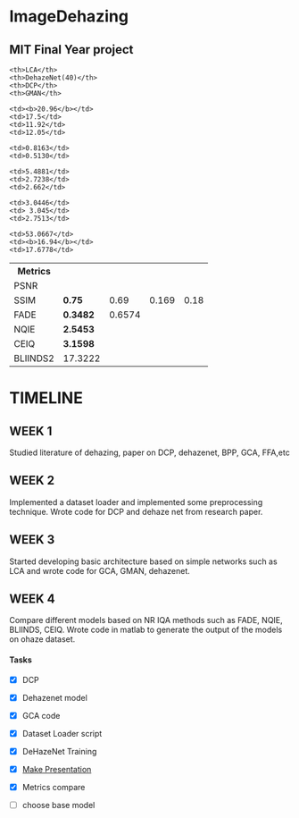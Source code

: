 # ImageDehazing
## MIT Final Year project



<table style="width:100%">
  <tr>
    <th>Metrics</th>
   
    <th>LCA</th>
    <th>DehazeNet(40)</th>
    <th>DCP</th>
    <th>GMAN</th>
  </tr>
  <tr>
    <td>PSNR</td>
    
    <td><b>20.96</b></td>
    <td>17.5</td>
    <td>11.92</td>
    <td>12.05</td>
    
   </tr>
    <tr>
    <td>SSIM</td>
   
  <td><b>0.75</b></td>
    <td>0.69</td>
    <td>0.169</td>
  <td>0.18</td>
    
   </tr>
   
  <tr>
    <td>FADE</td>
    
    <td>0.8163</td>
    <td>0.5130</td>
  <td><b>0.3482</b></td>
    <td>0.6574</td>
  </tr>
  <tr>
    <td>NQIE</td>
   
    <td>5.4881</td>
    <td>2.7238</td>
    <td>2.662</td>
  <td><b>2.5453</b></td>
  </tr>
  
  <tr>
    <td>CEIQ</td>
   
    <td>3.0446</td>
    <td> 3.045</td>
    <td>2.7513</td>
  <td><b>3.1598</b></td>
  </tr>
  <tr>
    <td>BLIINDS2</td>
    
    <td>53.0667</td>
    <td><b>16.94</b></td>
    <td>17.6778</td>
  <td>17.3222</td>
  </tr>
  </table>

<div class="timeline">
  <div class="container left">
    <div class="content">
       <h1>TIMELINE</h1>
        </div>
  </div>
  <div class="container left">
    <div class="content">
      <h2>WEEK 1</h2>
      <p>Studied literature of dehazing, paper on DCP, dehazenet, BPP, GCA, FFA,etc</p>
    </div>
  </div>
  <div class="container right">
    <div class="content">
      <h2>WEEK 2</h2>
      <p>Implemented a dataset loader and implemented some preprocessing technique.
       Wrote code for DCP and dehaze net from research paper.</p>
    </div>
  </div>
  <div class="container left">
    <div class="content">
      <h2>WEEK 3</h2>
      <p>Started developing basic architecture based on simple networks such as LCA and wrote code for GCA, GMAN, dehazenet.</p>
    </div>
  </div>
 
</div>

<div class="container left">
    <div class="content">
      <h2>WEEK 4</h2>
      <p>Compare different models based on NR IQA methods such as FADE, NQIE, BLIINDS, CEIQ. Wrote code in matlab to generate the output of the models on ohaze  dataset.</p>
    </div>
  </div>
 
</div>

#### Tasks
- [x] DCP 
- [x] Dehazenet model
- [x] GCA code
- [x] Dataset Loader script
- [x] DeHazeNet Training
- [x] [Make Presentation](https://docs.google.com/presentation/d/183MUhIXfW0YKWMM8UqMhUjYGpJbU1W6hkctT-o8tyxo/edit?usp=sharing)
- [x] Metrics compare
- [ ] choose base model


